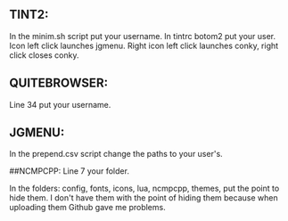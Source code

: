 ## TINT2:
In the minim.sh script put your username.
In tintrc botom2 put your user.
Icon left click launches jgmenu.
Right icon left click launches conky, right click closes conky.

## QUITEBROWSER:
Line 34 put your username.

## JGMENU:
In the prepend.csv script change the paths to your user's.

##NCMPCPP:
Line 7 your folder.

In the folders: config, fonts, icons, lua, ncmpcpp, themes, put the point to hide them.
I don't have them with the point of hiding them because when uploading them Github gave me problems.
